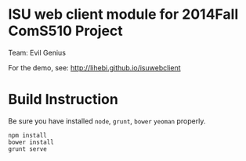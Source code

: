 # ISU web client module for 2014Fall ComS510 Project

Team: Evil Genius

For the demo, see: http://lihebi.github.io/isuwebclient

# Build Instruction

Be sure you have installed `node`, `grunt`, `bower` `yeoman` properly.

```
npm install
bower install
grunt serve
```
